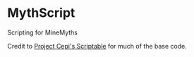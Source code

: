 # MythScript
Scripting for MineMyths

Credit to [Project Cepi's Scriptable](https://github.com/Project-Cepi/Scriptable) for much of the base code.